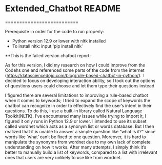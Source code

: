 # Extended_Chatbot README
==========================

Prerequisite in order for the code to run properly:
- Python version 12.9 or lower with nltk installed
- To install nltk: input 'pip install nltk'

**This is the failed version chatbot report:

As for this version, I did my research on how I could improve from the Codehs one and referenced some parts of the code from the internet (https://datasciencedojo.com/blog/rule-based-chatbot-in-python/). I decided to focus on developing interaction ability, so I took out the options of questions users could choose and let them type their questions instead. 

I figured there are several limitations to improving a rule-based chatbot when it comes to keywords; I tried to expand the scope of keywords the chatbot can recognize in order to effectively find the user’s intent in their questions. To do this, I use a built-in library called Natural Language Toolkit(NLTK). I’ve encountered many issues while trying to import it, I figured it only runs in Python 12.9 or lower. I intended to use its subset called wordnet which acts as a synonym list or words database. But I then realized that it is unable to answer a simple question like “what is it?” since words like ‘what’ can’t be fixed to one question. Moreover, it is hard to manipulate the synonyms from wordnet due to my own lack of complete understanding on how it works.  After many attempts, I simply think it’s better to manually build a list of keywords, compared to a list with irrelevant ones that users are very unlikely to use like from wordnet.
